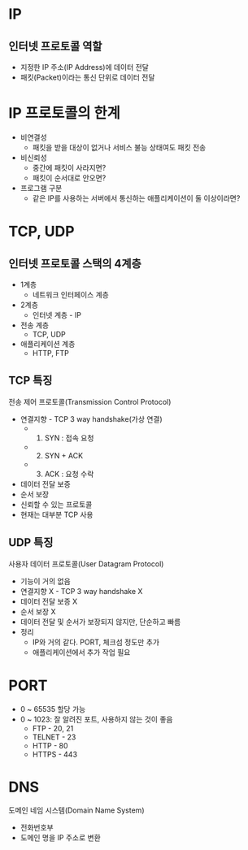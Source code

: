 
# IP
## 인터넷 프로토콜 역할

- 지정한 IP 주소(IP Address)에 데이터 전달
- 패킷(Packet)이라는 통신 단위로 데이터 전달

# IP 프로토콜의 한계

- 비연결성
	- 패킷을 받을 대상이 없거나 서비스 불능 상태여도 패킷 전송
- 비신뢰성
	- 중간에 패킷이 사라지면?
	- 패킷이 순서대로 안오면?
- 프로그램 구분
	- 같은 IP를 사용하는 서버에서 통신하는 애플리케이션이 둘 이상이라면?

# TCP, UDP

## 인터넷 프로토콜 스택의 4계층

- 1계층
	- 네트워크 인터페이스 계층
- 2계층
	- 인터넷 계층 - IP
- 전송 계층
	- TCP, UDP
- 애플리케이션 계층
	- HTTP, FTP

## TCP 특징
전송 제어 프로토콜(Transmission Control Protocol)

- 연결지향 - TCP 3 way handshake(가상 연결)
	- 1. SYN : 접속 요청
	- 2. SYN + ACK
	- 3. ACK : 요청 수락
- 데이터 전달 보증
- 순서 보장
- 신뢰할 수 있는 프로토콜
- 현재는 대부분 TCP 사용

## UDP 특징
사용자 데이터 프로토콜(User Datagram Protocol)

- 기능이 거의 없음
- 연결지향 X - TCP 3 way handshake X
- 데이터 전달 보증 X
- 순서 보장 X
- 데이터 전달 및 순서가 보장되지 않지만, 단순하고 빠름
- 정리
	- IP와 거의 같다. PORT, 체크섬 정도만 추가
	- 애플리케이션에서 추가 작업 필요

# PORT

- 0 ~ 65535 할당 가능
- 0 ~ 1023: 잘 알려진 포트, 사용하지 않는 것이 좋음
	- FTP - 20, 21
	- TELNET - 23
	- HTTP - 80
	- HTTPS - 443
# DNS
도메인 네임 시스템(Domain Name System)
- 전화번호부
- 도메인 명을 IP 주소로 변환






